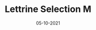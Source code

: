 ---
layout: project
title: 'Lettrine Selection M'
caption: Personal branding
description: >
  
date: '05-10-2021'
image: 
  path: /assets/img/artworks/cover-brand-selection-m.jpg
  srcset: 
    1920w: /assets/img/artworks/cover-brand-selection-m.jpg
    960w:  /assets/img/artworks/cover-brand-selection-m@0,5x.jpg
    480w:  /assets/img/artworks/cover-brand-selection-m@0,25x.jpg

--- 